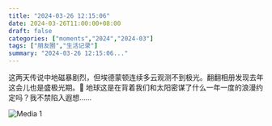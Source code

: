 ```yaml
---
title: "2024-03-26 12:15:06"
date: 2024-03-26T11:00:00+08:00
draft: false
categories: ["moments","2024","2024-03"]
tags: ["朋友圈","生活记录"]
summary: "2024-03-26 12:15:06..."
---
```


这两天传说中地磁暴剧烈，但埃德蒙顿连续多云观测不到极光。翻翻相册发现去年这会儿也是盛极光期。🤔 地球这是在背着我们和太阳密谋了什么一年一度的浪漫约定吗？我不禁陷入遐想……

![Media 1](/Moments/photos/2024-03-26/202403261215060.jpg)


